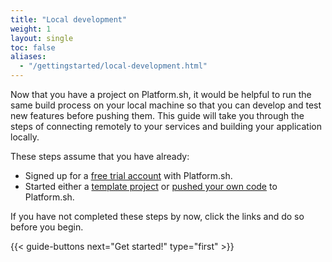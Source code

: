 ```yaml
---
title: "Local development"
weight: 1
layout: single
toc: false
aliases:
  - "/gettingstarted/local-development.html"
---
```


Now that you have a project on Platform.sh, it would be helpful to run the same build process on your local machine so that you can develop and test new features before pushing them. This guide will take you through the steps of connecting remotely to your services and building your application locally.

These steps assume that you have already:

* Signed up for a [free trial account](https://auth.api.platform.sh/register) with Platform.sh.
* Started either a [template project](/gettingstarted/introduction/template/_index.md) or [pushed your own code](/gettingstarted/introduction/own-code/_index.md) to Platform.sh.

If you have not completed these steps by now, click the links and do so before you begin.

{{< guide-buttons next="Get started!" type="first" >}}
